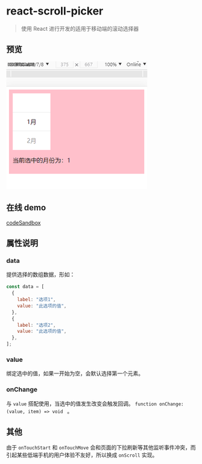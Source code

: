 # react-scroll-picker

> 使用 React 进行开发的适用于移动端的滚动选择器

## 预览

![demo.gif](./demo.gif)

## 在线 demo

[codeSandbox](https://6vjcw.csb.app/)

## 属性说明

### data

提供选择的数组数据，形如：

```js
const data = [
  {
    label: "选项1",
    value: "此选项的值",
  },
  {
    label: "选项2",
    value: "此选项的值",
  },
];
```

### value

绑定选中的值，如果一开始为空，会默认选择第一个元素。

### onChange

与 `value` 搭配使用，当选中的值发生改变会触发回调。 `function onChange: (value, item) => void ` 。


## 其他

由于 `onTouchStart` 和 `onTouchMove` 会和页面的下拉刷新等其他监听事件冲突，而引起某些低端手机的用户体验不友好，所以换成 `onScroll` 实现。